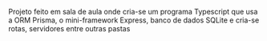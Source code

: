 Projeto feito em sala de aula onde cria-se um programa Typescript que usa a ORM Prisma, o mini-framework Express, banco de dados SQLite e cria-se rotas, servidores entre outras pastas
